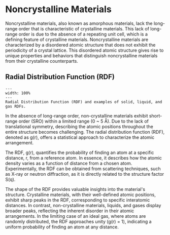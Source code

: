 # Noncrystalline Materials

Noncrystalline materials, also known as amorphous materials, lack the long-range order that is characteristic of crystalline materials. This lack of long-range order is due to the absence of a repeating unit cell, which is a defining feature of crystalline materials. Noncrystalline materials are characterized by a disordered atomic structure that does not exhibit the periodicity of a crystal lattice. This disordered atomic structure gives rise to unique properties and behaviors that distinguish noncrystalline materials from their crystalline counterparts.

## Radial Distribution Function (RDF)
```{figure} ../figures/rdf.png
---
width: 100%
---
Radial Distribution Function (RDF) and examples of solid, liquid, and gas RDFs.
```
In the absence of long-range order, non-crystalline materials exhibit short-range order (SRO) within a limited range (0 ~ 5 Å). Due to the lack of translational symmetry, describing the atomic positions throughout the entire structure becomes challenging. The radial distribution function (RDF), denoted as g(r), offers a statistical approach to characterize the atomic arrangement.

The RDF, g(r), quantifies the probability of finding an atom at a specific distance, r, from a reference atom. In essence, it describes how the atomic density varies as a function of distance from a chosen atom. Experimentally, the RDF can be obtained from scattering techniques, such as X-ray or neutron diffraction, as it is directly related to the structure factor S(q).

The shape of the RDF provides valuable insights into the material's structure. Crystalline materials, with their well-defined atomic positions, exhibit sharp peaks in the RDF, corresponding to specific interatomic distances. In contrast, non-crystalline materials, liquids, and gases display broader peaks, reflecting the inherent disorder in their atomic arrangements. In the limiting case of an ideal gas, where atoms are randomly distributed, the RDF approaches unity (g(r) = 1), indicating a uniform probability of finding an atom at any distance.